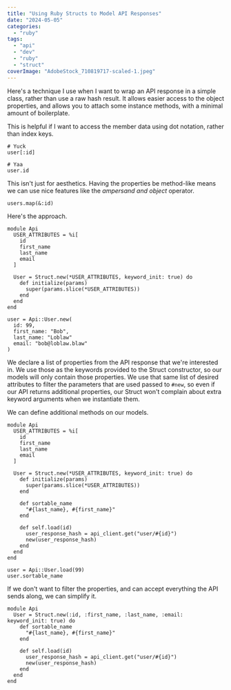 ```yaml
---
title: "Using Ruby Structs to Model API Responses"
date: "2024-05-05"
categories: 
  - "ruby"
tags: 
  - "api"
  - "dev"
  - "ruby"
  - "struct"
coverImage: "AdobeStock_710819717-scaled-1.jpeg"
---
```


Here's a technique I use when I want to wrap an API response in a simple class, rather than use a raw hash result. It allows easier access to the object properties, and allows you to attach some instance methods, with a minimal amount of boilerplate.

This is helpful if I want to access the member data using dot notation, rather than index keys.

```
# Yuck
user[:id]

# Yaa
user.id
```

This isn't just for aesthetics. Having the properties be method-like means we can use nice features like the _ampersand and object_ operator.

```
users.map(&:id)
```

Here's the approach.

```
module Api
  USER_ATTRIBUTES = %i[
    id
    first_name
    last_name
    email
  ]
  
  User = Struct.new(*USER_ATTRIBUTES, keyword_init: true) do
    def initialize(params)
      super(params.slice(*USER_ATTRIBUTES))
    end
  end
end

user = Api::User.new(
  id: 99, 
  first_name: "Bob", 
  last_name: "Loblaw" 
  email: "bob@loblaw.blaw"
)
```

We declare a list of properties from the API response that we're interested in. We use those as the keywords provided to the Struct constructor, so our models will only contain those properties. We use that same list of desired attributes to filter the parameters that are used passed to `#new`, so even if our API returns additional properties, our Struct won't complain about extra keyword arguments when we instantiate them.

We can define additional methods on our models.

```
module Api
  USER_ATTRIBUTES = %i[
    id
    first_name
    last_name
    email
  ]
  
  User = Struct.new(*USER_ATTRIBUTES, keyword_init: true) do
    def initialize(params)
      super(params.slice(*USER_ATTRIBUTES))
    end
    
    def sortable_name
      "#{last_name}, #{first_name}"
    end

    def self.load(id)
      user_response_hash = api_client.get("user/#{id}")
      new(user_response_hash)
    end
  end
end

user = Api::User.load(99)
user.sortable_name
```

If we don't want to filter the properties, and can accept everything the API sends along, we can simplify it.

```
module Api
  User = Struct.new(:id, :first_name, :last_name, :email: keyword_init: true) do
    def sortable_name
      "#{last_name}, #{first_name}"
    end

    def self.load(id)
      user_response_hash = api_client.get("user/#{id}")
      new(user_response_hash)
    end
  end
end
```
